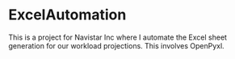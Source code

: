 # ExcelAutomation
This is a project for Navistar Inc where I automate the Excel sheet generation for our workload projections. This involves OpenPyxl. 
